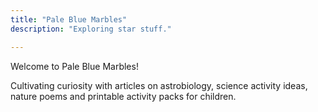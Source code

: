 ```yaml
---
title: "Pale Blue Marbles"
description: "Exploring star stuff."

---
```


Welcome to Pale Blue Marbles! 

Cultivating curiosity with articles on astrobiology, science activity ideas, nature poems and printable activity packs for children.
